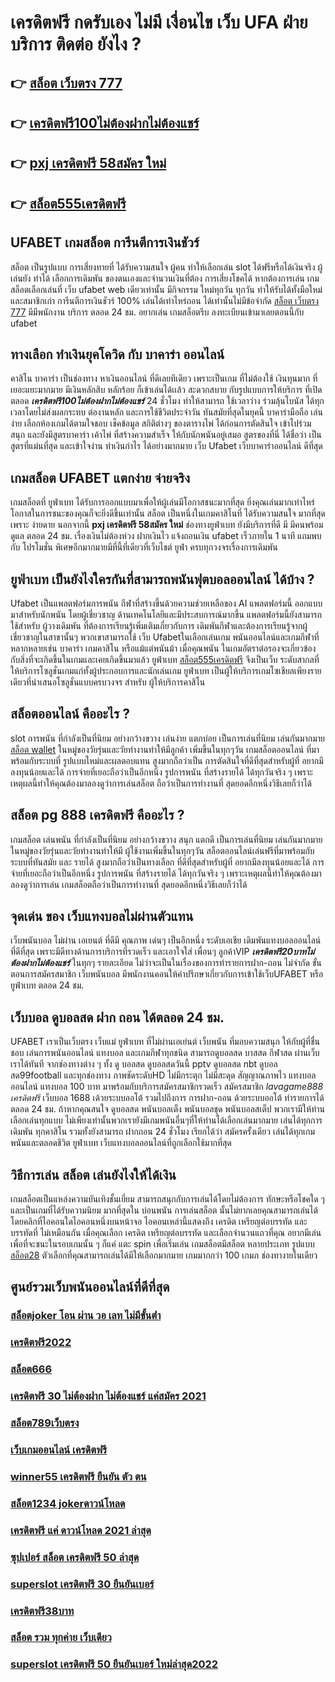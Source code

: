 # เครดิตฟรี กดรับเอง ไม่มี เงื่อนไข เว็บ UFA ฝ่ายบริการ ติดต่อ ยังไง ?

## 👉 [สล็อต เว็บตรง 777](https://www.ufaeat.com/ufabet-master-login/)
## 👉 [เครดิตฟรี100ไม่ต้องฝากไม่ต้องแชร์](https://www.ufaeat.com/ufabet-master-login/)
## 👉 [pxj เครดิตฟรี 58สมัคร ใหม่](https://www.ufaeat.com/regis-ufabet-master-free/)
## 👉 [สล็อต555เครดิตฟรี](https://www.ufaeat.com/)

## UFABET  เกมสล็อต การีนตีการเงินชัวร์

สล็อต เป็นรูปแบบ การเสี่ยงทายที่  ได้รับความสนใจ ผู้คน  ทำให้เลือกเล่น slot ได้ฟรีหรือได้เงินจริง ผู้เล่นยัง ทำได้ เลือกการเดิมพัน ของตนเองและจำนวนเงินที่ต้อง การเสี่ยงโชคได้ หากต้องการเล่น เกมสล็อตเลือกเล่นที่ เว็บ   ufabet   web เดียวเท่านั้น มีกิจกรรม  ใหม่ทุกวัน ทุกวัน   ทำให้รับได้ทั้งมือใหม่ และสมาชิกเก่า การีนตีการเงินชัวร์ 100% เล่นได้เท่าไหร่ถอน ได้เท่านั้นไม่มีข้อจำกัด [สล็อต เว็บตรง 777](https://www.ufaeat.com/ufabet-master-login/) มีมีพนักงาน บริการ ตลอด 24 ชม.   อยากเล่น เกมสล็อตรีบ ลงทะเบียนเข้ามาเลยตอนนี้กับ  ufabet 


## ทางเลือก ทำเงินยุคโควิด กับ บาคาร่า ออนไลน์ 

คาสิโน บาคาร่า เป็นช่องทาง หาเงินออนไลน์ ที่ดีเลยทีเดียว เพราะเป็นเกม ที่ไม่ต้องใช้ เงินทุนมาก ที่เยอะแยะมากมาย มีเงินหลักสิบ หลักร้อย ก็เข้าเล่นได้เเล้ว สะดวกสบาย กับรูปแบบการให้บริการ ที่เปิด ตลอด ***เครดิตฟรี100ไม่ต้องฝากไม่ต้องแชร์*** 24 ชั่วโมง  ทำให้สามารถ ใช้เวลาว่าง  ร่วมลุ้นโบนัส  ได้ทุกเวลาโดยไม่ส่งผลกระทบ ต่องานหลัก และการใช้ชีวิตประจำวัน  ทันสมัยที่สุดในยุคนี้  บาคาร่ามือถือ เล่นง่าย เลือกห้องเกมได้ตามใจชอบ เช็คข้อมูล สถิติต่างๆ ของตารางไพ่ ได้ก่อนการตัดสินใจ เข้าไปร่วมสนุก และยังมีสูตรบาคาร่า เค้าไพ่   ที่สร้างความสำเร็จ ให้กับนักพนันอยู่เสมอ สูตรของที่นี่ ได้ชื่อว่า เป็นสูตรที่แม่นที่สุด และเข้าใจง่าน ทำเงินกำไร ได้อย่างมากมาย  เว็บ Ufabet  เว็บบาคาร่าออนไลน์ ดีที่สุด

##  เกมสล็อต UFABET แตกง่าย จ่ายจริง

 เกมสล็อตที่ ยูฟ่าเบท   ได้รับการออกแบบมาเพื่อให้ผู้เล่นมีโอกาสชนะมากที่สุด ยิ่งคุณเล่นมากเท่าไหร่ โอกาสในการชนะของคุณก็จะยิ่งดีขึ้นเท่านั้น สล็อต เป็นหนึ่งในเกมคาสิโนที่  ได้รับความสนใจ มากที่สุดเพราะ ง่ายดาย นอกจากนี้ **pxj เครดิตฟรี 58สมัคร ใหม่** ช่องทางยูฟ่าเบท  ยังมีบริการที่ดี มี มีคนพร้อมดูแล ตลอด 24 ชม.   เรื่องเงินไม่ต้องห่วง ฝากเงินไว   แจ้งถอนเงิน ufabet  เร็วภายใน 1 นาที แถมพบกับ โปรโมชั่น  พิเศษอีกมากมายมีที่นี้ที่เดียวที่เว็บไชต์  ยูฟ่า  ครบทุกวงจรเรื่องการเดิมพัน 


## ยูฟ่าเบท เป็นยังไงใครกันที่สามารถพนันฟุตบอลออนไลน์   ได้บ้าง ?

Ufabet เป็นแพลตฟอร์มการพนัน กีฬาที่สร้างขึ้นด้วยความช่วยเหลือของ AI แพลตฟอร์มนี้ ออกแบบมาสำหรับนักพนัน โดยผู้เชี่ยวชาญ ด้านเทคโนโลยีและมีประสบการณ์มากขึ้น แพลตฟอร์มนี้ยังสามารถใช้สำหรับ ผู้วางเดิมพัน ที่ต้องการเรียนรู้เพิ่มเติมเกี่ยวกับการ เดิมพันกีฬาและต้องการเรียนรู้จากผู้เชี่ยวชาญในสาขานั้นๆ พวกเขาสามารถใช้  เว็บ Ufabetในเลือกเล่นเกม พนันออนไลน์และเกมกีฬาที่ หลากหลายเช่น บาคาร่า เกมคาสิโน หรือแม้แต่พนันม้า เมื่อคุณพนัน ในเกมอัตราต่อรองจะเกี่ยวข้อง กับสิ่งที่จะเกิดขึ้นในเกมและเคยเกิดขึ้นมาแล้ว  ยูฟ่าเบท [สล็อต555เครดิตฟรี](https://www.ufaeat.com/ทางเข้ายูฟ่าเบท-ufabet/)  จึงเป็นเว็บ ระดับสากลที่ให้บริการโซลูชั่นเกมแก่ทั้งผู้ประกอบการและนักเล่นเกม  ยูฟ่าเบท เป็นผู้ให้บริการเกมโซเชียลเพียงรายเดียวที่นำเสนอโซลูชั่นแบบครบวงจร สำหรับ ผู้ให้บริการคาสิโน 

## สล็อตออนไลน์ คืออะไร ?

 slot   การพนัน ที่กำลังเป็นที่นิยม อย่างกว้างขวาง  เล่นง่าย  แตกบ่อย  เป็นการเล่นที่นิยม เล่นกันมากมาย [สล็อต wallet](https://www.ufaeat.com/regis-ufabet-master-free/) ในหมู่ของวัยรุ่นและวัยทำงานทำให้มีลูกค้า เพิ่มขึ้นในทุกๆวัน เกมสล็อตออนไลน์ ที่มาพร้อมกับระบบที่ รูปแบบใหม่และผลตอบแทน สูงมากถือว่าเป็น การตัดสินใจที่ดีที่สุดสำหรับผู้ที่ อยากมีลงทุนน้อยและได้ การจ่ายที่เยอะถือว่าเป็นอีกหนึ่ง รูปการพนัน ที่สร้างรายได้ ได้ทุกวันจริง ๆ เพราะเหตุผลนี้ทำให้คุณต้องมาลองดูว่าการเล่นสล็อต ถือว่าเป็นการทำงานที่ สุดยอดอีกหนึ่งวิธีเลยก็ว่าได้

##  สล็อต **pg 888 เครดิตฟรี** คืออะไร ?

 เกมสล็อต  เล่นพนัน ที่กำลังเป็นที่นิยม อย่างกว้างขวาง สนุก   แตกดี  เป็นการเล่นที่นิยม เล่นกันมากมาย ในหมู่ของวัยรุ่นและวัยทำงานทำให้มี ผู้ใช้งานเพิ่มขึ้นในทุกๆวัน  สล็อตออนไลน์เล่นฟรีที่มาพร้อมกับระบบที่ทันสมัย และ รายได้ สูงมากถือว่าเป็นทางเลือก ที่ดีที่สุดสำหรับผู้ที่ อยากมีลงทุนน้อยและได้ การจ่ายที่เยอะถือว่าเป็นอีกหนึ่ง รูปการพนัน ที่สร้างรายได้ ได้ทุกวันจริง ๆ เพราะเหตุผลนี้ทำให้คุณต้องมาลองดูว่าการเล่น เกมสล็อตถือว่าเป็นการทำงานที่ สุดยอดอีกหนึ่งวิธีเลยก็ว่าได้


## จุดเด่น ของ เว็บแทงบอลไม่ผ่านตัวแทน 

 เว็บพนันบอล  ไม่ผ่าน เอเยนต์ ที่ดีมี  คุณภาพ เด่นๆ เป็นอีกหนึ่ง ระดับเอเชีย เดิมพันแทงบอลออนไลน์ที่ดีที่สุด  เพราะมีดีทางด้านการบริการที่รวดเร็ว และเอาใจใส่ เพื่อนๆ ลูกค้าVIP ***เครดิตฟรี20บาทไม่ต้องฝากไม่ต้องแชร์***  ในทุกๆ รายละเอียด ไม่ว่าจะเป็นในเรื่องของการทำรายการฝาก-ถอน  ไม่จำกัด  ขั้นตอนการสมัครสมาชิก เว็บพนันบอล    มีพนักงานคอนให้คำปรึกษาเกี่ยวกับการเข้าใช้เว็บUFABET หรือ ยูฟ่าเบท ตลอด 24 ชม.


## เว็บบอล ดูบอลสด ฝาก ถอน ได้ตลอด 24 ชม.

UFABET เราเป็นเว็บตรง เว็บแม่ ยูฟ่าเบท ที่ไม่ผ่านเอเย่นต์ เว็บพนัน ที่มอบความสนุก ให้กับผู้ที่ชื่นชอบ เล่นการพนันออนไลน์ แทงบอล และเกมกีฬาทุกชนิด สามารถดูบอลสด บาสสด กีฬาสด ผ่านเว็บเราได้ทันที จากช่องทางต่าง ๆ ทั้ง   ดู บอลสด ดูบอลสดวันนี้ pptv ดูบอลสด nbt ดูบอลสด99football และทุกช่องทาง ภาพชัดระดับHD ไม่มีกระตุก ไม่มีสะดุด สัญญาณภาพไว แทงบอลออนไลน์ แทงบอล 100 บาท มาพร้อมกับบริการสมัครสมาชิกรวดเร็ว สมัครสมาชิก *lavagame888 เครดิตฟรี* เว็บบอล 1688 เด้วยระบบออโต้ รวมไปถึงการ การฝาก-ถอน ด้วยระบบออโต้  ทำรายการได้ตลอด 24 ชม. ถ้าหากคุณสนใจ ดูบอลสด พนันบอลเต็ง พนันบอลชุด พนันบอลสเต็ป พวกเรามีให้ท่านเลือกเล่นทุกแบบ ไม่เพียงเท่านั้นพวกเรายังมีเกมพนันอื่นๆที่ให้ท่านได้เลือกเล่นมากมาย  เล่นได้ทุกการเดิมพัน ทุกคาสิโน รวมทั้งยังสามารถ ฝากถอน 24 ชั่วโมง เรียกได้ว่า สมัครครั้งเดียว เล่นได้ทุกเกมพนันและตลอดชีวิต ยูฟ่าเบท เว็บแทงบอลออนไลน์ที่ถูกเลือกใช้มากที่สุด

## วิธีการเล่น สล็อต เล่นยังไงให้ได้เงิน

 เกมสล็อตเป็นแหล่งความบันเทิงชั้นเยี่ยม สามารถสนุกกับการเล่นได้โดยไม่ต้องการ ทักษะหรือโชคใด ๆ และเป็นเกมที่ได้รับความนิยม มากที่สุดใน บ่อนพนัน การเล่นสล็อต นั้นไม่ยากเลยคุณสามารถเล่นได้โดยคลิกที่ไอคอนใดไอคอนหนึ่งบนหน้าจอ ไอคอนเหล่านี้แสดงถึง เครดิต  เหรียญต่อบรรทัด และบรรทัดที่ ไม่เหมือนกัน  เมื่อคุณเลือก เครดิต   เหรียญต่อบรรทัด และเลือกจำนวนแถวที่คุณ อยากมีเล่นเพื่อที่จะชนะในรอบเกมนั้น ๆ ก็แค่ แตะ   spin เพื่อเริ่มเล่น เกมสล็อตมีสล็อต หลายประเภท รูปแบบ [สล็อต28](https://www.ufaeat.com/ทางเข้ายูฟ่าเบท-ufabet/) ตัวเลือกที่คุณสามารถเล่นได้มีให้เลือกมากมาย เกมมากกว่า 100 เกมภ ช่องทางายในเดียว


## ศูนย์รวมเว็บพนันออนไลน์ที่ดีที่สุด

### [สล็อตjoker โอน ผ่าน วอ เลท ไม่มีขั้นต่ํา](https://atom.io/themes/ทางเข้า%20UFAEAT%20เว็บตรง%20UFABET%20เว็บสล็อต%20เครดิตฟรี%20100%20ไม่ต้องแชร์%20008%20สล็อต%20ฟรีเครดิต%20100%)
### [เครดิตฟรี2022](https://atom.io/themes/ทางเข้า%20UFAEAT%20เว็บตรง%20UFABET%20pt911สล็อต%20008%20สล็อต%20ฟรีเครดิต%20100%)
### [สล็อต666](https://atom.io/themes/ทางเข้า%20UFAEAT%20เว็บตรง%20UFABET%20เว็บ%20เครดิตฟรี%2050%20ยืนยันเบอร์ล่าสุด%202022%20008%20สล็อต%20ฟรีเครดิต%20100%)
### [เครดิตฟรี 30 ไม่ต้องฝาก ไม่ต้องแชร์ แค่สมัคร 2021](https://atom.io/themes/ทางเข้า%20UFAEAT%20เว็บตรง%20UFABET%20สล็อตมาเฟีย%20เครดิตฟรี%20ทั้งหมด%20008%20สล็อต%20ฟรีเครดิต%20100%)
### [สล็อต789เว็บตรง](https://atom.io/themes/ทางเข้า%20UFAEAT%20เว็บตรง%20UFABET%208x%20bet%20เครดิตฟรี%20008%20สล็อต%20ฟรีเครดิต%20100%)
### [เว็บเกมออนไลน์ เครดิตฟรี](https://atom.io/themes/ทางเข้า%20UFAEAT%20เว็บตรง%20UFABET%20สล็อตxo1688%20008%20สล็อต%20ฟรีเครดิต%20100%)
### [winner55 เครดิตฟรี ยืนยัน ตัว ตน](https://atom.io/themes/ทางเข้า%20UFAEAT%20เว็บตรง%20UFABET%20เครดิตฟรี%2050%20แค่สมัครล่าสุด%20008%20สล็อต%20ฟรีเครดิต%20100%)
### [สล็อต1234 jokerดาวน์โหลด](https://atom.io/themes/ทางเข้า%20UFAEAT%20เว็บตรง%20UFABET%20เครดิตฟรี%20100%20บาท%20กดรับเอง%20008%20สล็อต%20ฟรีเครดิต%20100%)
### [เครดิตฟรี แค่ ดาวน์โหลด 2021 ล่าสุด](https://atom.io/themes/ทางเข้า%20UFAEAT%20เว็บตรง%20UFABET%20สล็อต%20royal%20008%20สล็อต%20ฟรีเครดิต%20100%)
### [ซุปเปอร์ สล็อต เครดิตฟรี 50 ล่าสุด](https://atom.io/themes/ทางเข้า%20UFAEAT%20เว็บตรง%20UFABET%20สมัคร%20ufabet%20ฝากถอนผ่านวอเลทไม่มีขั้นต่ำ%20008%20สล็อต%20ฟรีเครดิต%20100%)
### [superslot เครดิตฟรี 30 ยืนยันเบอร์](https://atom.io/themes/ทางเข้า%20UFAEAT%20เว็บตรง%20UFABET%20superslot%20789%20เครดิตฟรี%2050%20008%20สล็อต%20ฟรีเครดิต%20100%)
### [เครดิตฟรี38บาท](https://atom.io/themes/ทางเข้า%20UFAEAT%20เว็บตรง%20UFABET%20777slot%20เครดิตฟรี%20008%20สล็อต%20ฟรีเครดิต%20100%)
### [สล็อต รวม ทุกค่าย เว็บเดียว](https://atom.io/themes/ทางเข้า%20UFAEAT%20เว็บตรง%20UFABET%20สล็อต%20v9%20008%20สล็อต%20ฟรีเครดิต%20100%)
### [superslot เครดิตฟรี 50 ยืนยันเบอร์ ใหม่ล่าสุด2022](https://atom.io/themes/ทางเข้า%20UFAEAT%20เว็บตรง%20UFABET%20สล็อต666เครดิตฟรี%20008%20สล็อต%20ฟรีเครดิต%20100%)